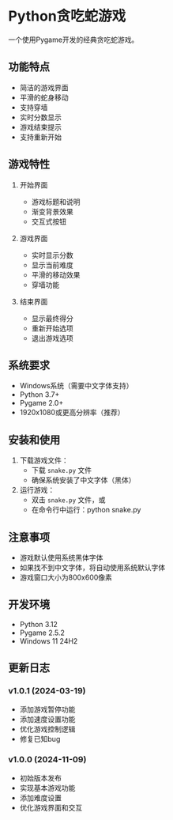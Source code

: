 # Python贪吃蛇游戏

一个使用Pygame开发的经典贪吃蛇游戏。

## 功能特点

- 简洁的游戏界面
- 平滑的蛇身移动
- 支持穿墙
- 实时分数显示
- 游戏结束提示
- 支持重新开始

## 游戏特性

1. 开始界面
   - 游戏标题和说明
   - 渐变背景效果
   - 交互式按钮

2. 游戏界面
   - 实时显示分数
   - 显示当前难度
   - 平滑的移动效果
   - 穿墙功能

3. 结束界面
   - 显示最终得分
   - 重新开始选项
   - 退出游戏选项

## 系统要求

- Windows系统（需要中文字体支持）
- Python 3.7+
- Pygame 2.0+
- 1920x1080或更高分辨率（推荐）

## 安装和使用


1. 下载游戏文件：
   - 下载 `snake.py` 文件
   - 确保系统安装了中文字体（黑体）
2. 运行游戏：
   - 双击 `snake.py` 文件，或
   - 在命令行中运行：python snake.py

## 注意事项

- 游戏默认使用系统黑体字体
- 如果找不到中文字体，将自动使用系统默认字体
- 游戏窗口大小为800x600像素

## 开发环境

- Python 3.12
- Pygame 2.5.2
- Windows 11 24H2

## 更新日志

### v1.0.1 (2024-03-19)
- 添加游戏暂停功能
- 添加速度设置功能
- 优化游戏控制逻辑
- 修复已知bug

### v1.0.0 (2024-11-09)
- 初始版本发布
- 实现基本游戏功能
- 添加难度设置
- 优化游戏界面和交互

